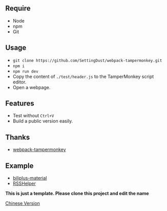 ## Require
- Node
- npm
- Git

## Usage

- `git clone https://github.com/SettingDust/webpack-tampermonkey.git`
- `npm i`
- `npm run dev`
- Copy the content of `./test/header.js` to the TamperMonkey script editor.
- Open a webpage.

## Features

-   Test without `Ctrl+V`
-   Build a public version easily.

## Thanks

- [webpack-tampermonkey](https://github.com/momocow/webpack-tampermonkey)

## Example
- [biliplus-material](https://github.com/SettingDust/biliplus-material)
- [RSSHelper](https://github.com/BangumiSystem/RSSHelper)

**This is just a template. Please clone this project and edit the name**

[Chinese Version](https://settingdust.github.io/2018/10/06/TamperMonkey+Webpack编译实现/)
